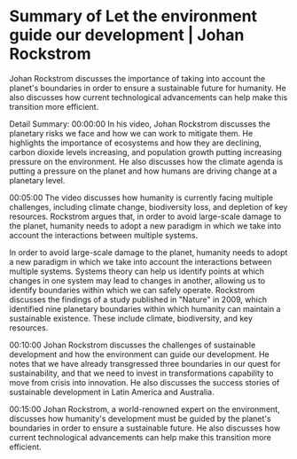 # Summary of Let the environment guide our development | Johan Rockstrom

Johan Rockstrom discusses the importance of taking into account the planet's boundaries in order to ensure a sustainable future for humanity. He also discusses how current technological advancements can help make this transition more efficient.

Detail Summary: 
00:00:00
In his video, Johan Rockstrom discusses the planetary risks we face and how we can work to mitigate them. He highlights the importance of ecosystems and how they are declining, carbon dioxide levels increasing, and population growth putting increasing pressure on the environment. He also discusses how the climate agenda is putting a pressure on the planet and how humans are driving change at a planetary level.

00:05:00
The video discusses how humanity is currently facing multiple challenges, including climate change, biodiversity loss, and depletion of key resources. Rockstrom argues that, in order to avoid large-scale damage to the planet, humanity needs to adopt a new paradigm in which we take into account the interactions between multiple systems.

In order to avoid large-scale damage to the planet, humanity needs to adopt a new paradigm in which we take into account the interactions between multiple systems. Systems theory can help us identify points at which changes in one system may lead to changes in another, allowing us to identify boundaries within which we can safely operate. Rockstrom discusses the findings of a study published in "Nature" in 2009, which identified nine planetary boundaries within which humanity can maintain a sustainable existence. These include climate, biodiversity, and key resources.

00:10:00
Johan Rockstrom discusses the challenges of sustainable development and how the environment can guide our development. He notes that we have already transgressed three boundaries in our quest for sustainability, and that we need to invest in transformations capability to move from crisis into innovation. He also discusses the success stories of sustainable development in Latin America and Australia.

00:15:00
Johan Rockstrom, a world-renowned expert on the environment, discusses how humanity's development must be guided by the planet's boundaries in order to ensure a sustainable future. He also discusses how current technological advancements can help make this transition more efficient.

